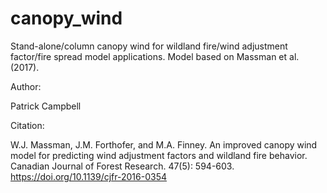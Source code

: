 # canopy_wind
Stand-alone/column canopy wind for wildland fire/wind adjustment factor/fire spread model applications.  Model based on Massman et al. (2017).

Author:

Patrick Campbell

Citation:

W.J. Massman, J.M. Forthofer, and M.A. Finney. An improved canopy wind model for predicting wind adjustment factors and wildland fire behavior. Canadian Journal of Forest Research. 47(5): 594-603. https://doi.org/10.1139/cjfr-2016-0354

